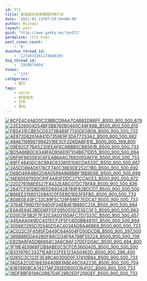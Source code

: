 ```yaml
---
id: 572
title: 新垣结衣各种萌图PART10
date: '2012-01-22T07:59:59+08:00'
author: Michael
layout: post
guid: 'http://www.gakky.me/?p=572'
permalink: /572.html
post_views_count:
    - '0'
duoshuo_thread_id:
    - '1272072281174049195'
dsq_thread_id:
    - '2910074664'
Views:
    - '173'
categories:
    - 图片
tags:
    - smile
    - 新垣结衣
    - 日本
    - 美女
---
```


[![8CFE4C4A820C33BBCD9AA7CAB82D88FF_B500_900_500_679](http://www.yui-aragaki.org/wp-content/uploads/img/8CFE4C4A820C33BBCD9AA7CAB82D88FF_B500_900_500_679.jpeg)](http://www.yui-aragaki.org/wp-content/uploads/img/8CFE4C4A820C33BBCD9AA7CAB82D88FF_B1280_1280_589_800.jpeg) [![235326004D54BF5B8760B0460C49F88B_B500_900_500_615](http://www.yui-aragaki.org/wp-content/uploads/img/235326004D54BF5B8760B0460C49F88B_B500_900_500_615.jpeg)](http://www.yui-aragaki.org/wp-content/uploads/img/235326004D54BF5B8760B0460C49F88B_B1280_1280_650_800.jpeg) [![FB5431ECBE5CD0373B4B9F7130DE08D8_B500_900_500_733](http://www.yui-aragaki.org/wp-content/uploads/img/FB5431ECBE5CD0373B4B9F7130DE08D8_B500_900_500_733.jpeg)](http://www.yui-aragaki.org/wp-content/uploads/img/FB5431ECBE5CD0373B4B9F7130DE08D8_B1280_1280_545_800.jpeg) [![AE972D6261A841D7359E9F3DA77253A2_B500_900_500_682](http://www.yui-aragaki.org/wp-content/uploads/img/AE972D6261A841D7359E9F3DA77253A2_B500_900_500_682.jpeg)](http://www.yui-aragaki.org/wp-content/uploads/img/AE972D6261A841D7359E9F3DA77253A2_B1280_1280_586_800.jpeg) [![49AE11689879942516E3CF2D6DABF81E_B500_900_389_800](http://www.yui-aragaki.org/wp-content/uploads/img/49AE11689879942516E3CF2D6DABF81E_B500_900_389_800.jpeg)](http://www.yui-aragaki.org/wp-content/uploads/img/49AE11689879942516E3CF2D6DABF81E_B1280_1280_389_800.jpeg) [![09E92CF7BA5230EEAF6C8BB80CB8561B_B500_900_500_733](http://www.yui-aragaki.org/wp-content/uploads/img/09E92CF7BA5230EEAF6C8BB80CB8561B_B500_900_500_733.jpeg)](http://www.yui-aragaki.org/wp-content/uploads/img/09E92CF7BA5230EEAF6C8BB80CB8561B_B1280_1280_545_800.jpeg) [![BD5A66B0C6348FAD956D97104B671DD5_B500_900_500_694](http://www.yui-aragaki.org/wp-content/uploads/img/BD5A66B0C6348FAD956D97104B671DD5_B500_900_500_694.jpeg)](http://www.yui-aragaki.org/wp-content/uploads/img/BD5A66B0C6348FAD956D97104B671DD5_B1280_1280_576_800.jpeg) [![D6F6F663593C6FEAB6AAC7683055AEFB_B500_900_500_733](http://www.yui-aragaki.org/wp-content/uploads/img/D6F6F663593C6FEAB6AAC7683055AEFB_B500_900_500_733.jpeg)](http://www.yui-aragaki.org/wp-content/uploads/img/D6F6F663593C6FEAB6AAC7683055AEFB_B1280_1280_545_800.jpeg) [![89FF4640DC6C894C633605106CDA533C_B500_900_500_667](http://www.yui-aragaki.org/wp-content/uploads/img/89FF4640DC6C894C633605106CDA533C_B500_900_500_667.jpeg)](http://www.yui-aragaki.org/wp-content/uploads/img/89FF4640DC6C894C633605106CDA533C_B1280_1280_500_667.jpeg) [![2A5DD89A06176CF740C36E9DE252C1B0_B500_900_500_692](http://www.yui-aragaki.org/wp-content/uploads/img/2A5DD89A06176CF740C36E9DE252C1B0_B500_900_500_692.jpeg)](http://www.yui-aragaki.org/wp-content/uploads/img/2A5DD89A06176CF740C36E9DE252C1B0_B1280_1280_578_800.jpeg) [![D6BD49A4B62D8A0589A98BBBF1BB8E8B_B500_900_500_699](http://www.yui-aragaki.org/wp-content/uploads/img/D6BD49A4B62D8A0589A98BBBF1BB8E8B_B500_900_500_699.jpeg)](http://www.yui-aragaki.org/wp-content/uploads/img/D6BD49A4B62D8A0589A98BBBF1BB8E8B_B1280_1280_571_799.jpeg) [![1AE6D597950C91F4A83FDDC271CCACE3_B500_900_500_672](http://www.yui-aragaki.org/wp-content/uploads/img/1AE6D597950C91F4A83FDDC271CCACE3_B500_900_500_672.jpeg)](http://www.yui-aragaki.org/wp-content/uploads/img/1AE6D597950C91F4A83FDDC271CCACE3_B1280_1280_594_799.jpeg) [![220276198E6527F4432EABC07DC7BFA9_B500_900_500_626](http://www.yui-aragaki.org/wp-content/uploads/img/220276198E6527F4432EABC07DC7BFA9_B500_900_500_626.jpeg)](http://www.yui-aragaki.org/wp-content/uploads/img/220276198E6527F4432EABC07DC7BFA9_B1280_1280_638_799.jpeg) [![2647CF97DBD9EED693428789F82BDCD7_B500_900_500_500](http://www.yui-aragaki.org/wp-content/uploads/img/2647CF97DBD9EED693428789F82BDCD7_B500_900_500_500.jpeg)](http://www.yui-aragaki.org/wp-content/uploads/img/2647CF97DBD9EED693428789F82BDCD7_B1280_1280_500_500.jpeg) [![B66EE3158D1208A1C0FDEBD1E63FEFBD_B500_900_500_733](http://www.yui-aragaki.org/wp-content/uploads/img/B66EE3158D1208A1C0FDEBD1E63FEFBD_B500_900_500_733.jpeg)](http://www.yui-aragaki.org/wp-content/uploads/img/B66EE3158D1208A1C0FDEBD1E63FEFBD_B1280_1280_545_800.jpeg) [![8D8E0E40FC33C89F5C129F69EF7EDC47_B500_900_500_733](http://www.yui-aragaki.org/wp-content/uploads/img/8D8E0E40FC33C89F5C129F69EF7EDC47_B500_900_500_733.jpeg)](http://www.yui-aragaki.org/wp-content/uploads/img/8D8E0E40FC33C89F5C129F69EF7EDC47_B1280_1280_545_800.jpeg) [![3764E799D7EF94D0F04EB4E1B880C21A_B500_900_500_684](http://www.yui-aragaki.org/wp-content/uploads/img/3764E799D7EF94D0F04EB4E1B880C21A_B500_900_500_684.jpeg)](http://www.yui-aragaki.org/wp-content/uploads/img/3764E799D7EF94D0F04EB4E1B880C21A_B1280_1280_584_800.jpeg) [![E0A4E94E3BDD8FFDF0950515CE5EC5F3_B500_900_500_663](http://www.yui-aragaki.org/wp-content/uploads/img/E0A4E94E3BDD8FFDF0950515CE5EC5F3_B500_900_500_663.jpeg)](http://www.yui-aragaki.org/wp-content/uploads/img/E0A4E94E3BDD8FFDF0950515CE5EC5F3_B1280_1280_602_799.jpeg) [![D20C5F5B2F7F32C3AD2150AFC7D7333C_B500_900_500_457](http://www.yui-aragaki.org/wp-content/uploads/img/D20C5F5B2F7F32C3AD2150AFC7D7333C_B500_900_500_457.jpeg)](http://www.yui-aragaki.org/wp-content/uploads/img/D20C5F5B2F7F32C3AD2150AFC7D7333C_B1280_1280_707_647.jpeg) [![445AAA049DC407ECF2F5FC6D0BB48101_B500_900_500_694](http://www.yui-aragaki.org/wp-content/uploads/img/445AAA049DC407ECF2F5FC6D0BB48101_B500_900_500_694.jpeg)](http://www.yui-aragaki.org/wp-content/uploads/img/445AAA049DC407ECF2F5FC6D0BB48101_B1280_1280_576_800.jpeg) [![305687295D7D540D54C4034ADBA46B69_B500_900_500_733](http://www.yui-aragaki.org/wp-content/uploads/img/305687295D7D540D54C4034ADBA46B69_B500_900_500_733.jpeg)](http://www.yui-aragaki.org/wp-content/uploads/img/305687295D7D540D54C4034ADBA46B69_B1280_1280_545_800.jpeg) [![AC022C5F4585FD449C64A504FD50DCDB_B500_900_397_500](http://www.yui-aragaki.org/wp-content/uploads/img/AC022C5F4585FD449C64A504FD50DCDB_B500_900_397_500.jpeg)](http://www.yui-aragaki.org/wp-content/uploads/img/AC022C5F4585FD449C64A504FD50DCDB_B1280_1280_397_500.jpeg) [![389888DDA42B0F8ACD34F6A788F55224_B500_900_500_706](http://www.yui-aragaki.org/wp-content/uploads/img/389888DDA42B0F8ACD34F6A788F55224_B500_900_500_706.jpeg)](http://www.yui-aragaki.org/wp-content/uploads/img/389888DDA42B0F8ACD34F6A788F55224_B1280_1280_566_800.jpeg) [![EB29A6FA5DB6864C3A6C8AF37DEFD0AC_B500_900_494_800](http://www.yui-aragaki.org/wp-content/uploads/img/EB29A6FA5DB6864C3A6C8AF37DEFD0AC_B500_900_494_800.jpeg)](http://www.yui-aragaki.org/wp-content/uploads/img/EB29A6FA5DB6864C3A6C8AF37DEFD0AC_B1280_1280_494_800.jpeg) [![1F19E4E9968FDB8ABE0C5CFD53600405_B500_900_500_500](http://www.yui-aragaki.org/wp-content/uploads/img/1F19E4E9968FDB8ABE0C5CFD53600405_B500_900_500_500.jpeg)](http://www.yui-aragaki.org/wp-content/uploads/img/1F19E4E9968FDB8ABE0C5CFD53600405_B1280_1280_500_500.jpeg) [![B331976C33371EAB122FEE123A50462D_B500_900_286_400](http://www.yui-aragaki.org/wp-content/uploads/img/B331976C33371EAB122FEE123A50462D_B500_900_286_400.jpeg)](http://www.yui-aragaki.org/wp-content/uploads/img/B331976C33371EAB122FEE123A50462D_B1280_1280_286_400.jpeg) [![0265C3C122F3E48CA0300D0F37410B84_B500_900_500_733](http://www.yui-aragaki.org/wp-content/uploads/img/0265C3C122F3E48CA0300D0F37410B84_B500_900_500_733.jpeg)](http://www.yui-aragaki.org/wp-content/uploads/img/0265C3C122F3E48CA0300D0F37410B84_B1280_1280_545_800.jpeg) [![1A05A2C0D16839440B87ABE46C0A2236_B500_900_500_704](http://www.yui-aragaki.org/wp-content/uploads/img/1A05A2C0D16839440B87ABE46C0A2236_B500_900_500_704.jpeg)](http://www.yui-aragaki.org/wp-content/uploads/img/1A05A2C0D16839440B87ABE46C0A2236_B1280_1280_568_800.jpeg) [![6187495BCA74271AF292ED60037A412C_B500_900_500_733](http://www.yui-aragaki.org/wp-content/uploads/img/6187495BCA74271AF292ED60037A412C_B500_900_500_733.jpeg)](http://www.yui-aragaki.org/wp-content/uploads/img/6187495BCA74271AF292ED60037A412C_B1280_1280_545_800.jpeg) [![18DFBBFB19AC0987D4F28B2EDF2092EF_B500_900_500_733](http://www.yui-aragaki.org/wp-content/uploads/img/18DFBBFB19AC0987D4F28B2EDF2092EF_B500_900_500_733.jpeg)](http://www.yui-aragaki.org/wp-content/uploads/img/18DFBBFB19AC0987D4F28B2EDF2092EF_B1280_1280_545_800.jpeg)